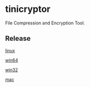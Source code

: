 # tinicryptor
File Compression and Encryption Tool.

## Release

[linux](./linux/tinicryptor)

[win64](./x64/tinicryptor.exe)

[win32](./x86/tinicryptor.exe)

[mac](./mac/tinicryptor)